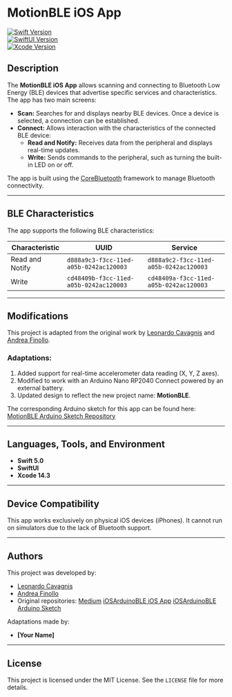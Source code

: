 # **MotionBLE iOS App**

[![Swift Version](https://img.shields.io/badge/Swift-5.0-orange.svg)](https://swift.org)  
[![SwiftUI Version](https://img.shields.io/badge/SwiftUI-2.0-green.svg)](https://developer.apple.com/documentation/swiftui)  
[![Xcode Version](https://img.shields.io/badge/Xcode-14.3-blue.svg)](https://developer.apple.com/xcode/)

## **Description**

The **MotionBLE iOS App** allows scanning and connecting to Bluetooth Low Energy (BLE) devices that advertise specific services and characteristics. The app has two main screens:

- **Scan:** Searches for and displays nearby BLE devices. Once a device is selected, a connection can be established.
- **Connect:** Allows interaction with the characteristics of the connected BLE device:
  - **Read and Notify:** Receives data from the peripheral and displays real-time updates.
  - **Write:** Sends commands to the peripheral, such as turning the built-in LED on or off.

The app is built using the [CoreBluetooth](https://developer.apple.com/documentation/corebluetooth) framework to manage Bluetooth connectivity.

---

## **BLE Characteristics**

The app supports the following BLE characteristics:

| Characteristic           | UUID                                     | Service                                   |
| ------------------------ | ---------------------------------------- | ----------------------------------------- |
| Read and Notify           | `d888a9c3-f3cc-11ed-a05b-0242ac120003`   | `d888a9c2-f3cc-11ed-a05b-0242ac120003`   |
| Write                     | `cd48409b-f3cc-11ed-a05b-0242ac120003`   | `cd48409a-f3cc-11ed-a05b-0242ac120003`   |

---

## **Modifications**

This project is adapted from the original work by [Leonardo Cavagnis](https://github.com/leonardocavagnis) and [Andrea Finollo](https://github.com/DrAma999). 

### Adaptations:
1. Added support for real-time accelerometer data reading (X, Y, Z axes).
2. Modified to work with an Arduino Nano RP2040 Connect powered by an external battery.
3. Updated design to reflect the new project name: **MotionBLE**.

The corresponding Arduino sketch for this app can be found here:  
[MotionBLE Arduino Sketch Repository](https://github.com/yourusername/MotionBLE_ArduinoSketch)

---

## **Languages, Tools, and Environment**

- **Swift 5.0**
- **SwiftUI**
- **Xcode 14.3**

---

## **Device Compatibility**

This app works exclusively on physical iOS devices (iPhones). It cannot run on simulators due to the lack of Bluetooth support.

---

## **Authors**

This project was developed by:
- [Leonardo Cavagnis](https://github.com/leonardocavagnis)
- [Andrea Finollo](https://github.com/DrAma999)
- Original repositories:
  [Medium](https://leonardocavagnis.medium.com/from-arduino-programming-to-ios-app-development-8b5da1783e1e)
  [iOSArduinoBLE iOS App](https://github.com/leonardocavagnis/iOSArduinoBLE_iOSApp)
  [iOSArduinoBLE Arduino Sketch](https://github.com/leonardocavagnis/iOSArduinoBLE_ArduinoSketch)


Adaptations made by:
- **[Your Name]**

---

## **License**

This project is licensed under the MIT License. See the `LICENSE` file for more details.
